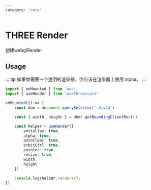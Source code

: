 ```yaml
---
category: 'core'
---
```


# THREE Render

创建webglRender

## Usage

::: tip
如果你需要一个透明的渲染器，你应该在渲染器上使用 alpha。
:::

```ts
import { onMounted } from 'vue'
import { useRender } from 'useThree/core'

onMounted(() => {
    const dom = document.querySelector('.div3d')

    const { width, height } = dom!.getBoundingClientRect()

    const helper = useRender({
        antialias: true,
        alpha: true,
        autoClear: true,
        orbitCtrl: true,
        pointer: true,
        resize: true,
        width,
        height
    })

    console.log(helper.renderer);
})
```
